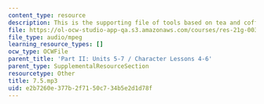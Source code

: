 ```yaml
---
content_type: resource
description: This is the supporting file of tools based on tea and coffee.
file: https://ol-ocw-studio-app-qa.s3.amazonaws.com/courses/res-21g-003-learning-chinese-a-foundation-course-in-mandarin-spring-2011/e2b7260e377b2f7150c734b5e2d1d78f_7.5.mp3
file_type: audio/mpeg
learning_resource_types: []
ocw_type: OCWFile
parent_title: 'Part II: Units 5-7 / Character Lessons 4-6'
parent_type: SupplementalResourceSection
resourcetype: Other
title: 7.5.mp3
uid: e2b7260e-377b-2f71-50c7-34b5e2d1d78f
---
```

